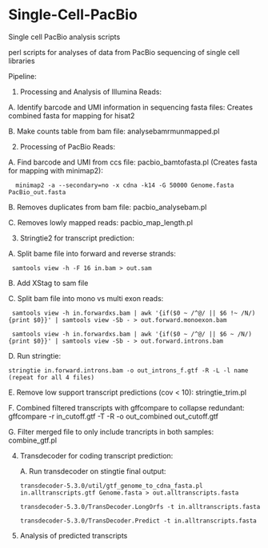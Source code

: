 # Single-Cell-PacBio
Single cell PacBio analysis scripts

perl scripts for analyses of data from PacBio sequencing of single cell libraries

Pipeline:
1. Processing and Analysis of Illumina Reads:
  
  A. Identify barcode and UMI information in sequencing fasta files: Creates combined fasta for mapping for hisat2
  
  B. Make counts table from bam file: analysebamrmunmapped.pl

2. Processing of PacBio Reads:
  
  A. Find barcode and UMI from ccs file: pacbio_bamtofasta.pl (Creates fasta for mapping with minimap2):
      
      minimap2 -a --secondary=no -x cdna -k14 -G 50000 Genome.fasta PacBio_out.fasta
  
  B. Removes duplicates from bam file: pacbio_analysebam.pl
  
  C. Removes lowly mapped reads: pacbio_map_length.pl
  
 3. Stringtie2 for transcript prediction:
   
   A. Split bame file into forward and reverse strands: 
     
     samtools view -h -F 16 in.bam > out.sam
   
   B. Add XStag to sam file
   
   C. Split bam file into mono vs multi exon reads: 
     
     samtools view -h in.forwardxs.bam | awk '{if($0 ~ /^@/ || $6 !~ /N/) {print $0}}' | samtools view -Sb - > out.forward.monoexon.bam
     
     samtools view -h in.forwardxs.bam | awk '{if($0 ~ /^@/ || $6 ~ /N/) {print $0}}' | samtools view -Sb - > out.forward.introns.bam
   
   D. Run stringtie:
    
    stringtie in.forward.introns.bam -o out_introns_f.gtf -R -L -l name (repeat for all 4 files)
   
   E. Remove low support transcript predictions (cov < 10): stringtie_trim.pl
   
   F. Combined filtered transcripts with gffcompare to collapse redundant: gffcompare -r in_cutoff.gtf -T -R -o out_combined out_cutoff.gtf
   
   G. Filter merged file to only include trancripts in both samples: combine_gtf.pl
   
 4. Transdecoder for coding transcript prediction:
    
    A. Run transdecoder on stingtie final output: 
      
        transdecoder-5.3.0/util/gtf_genome_to_cdna_fasta.pl in.alltranscripts.gtf Genome.fasta > out.alltranscripts.fasta
      
        transdecoder-5.3.0/TransDecoder.LongOrfs -t in.alltranscripts.fasta
      
        transdecoder-5.3.0/TransDecoder.Predict -t in.alltranscripts.fasta
      
 5. Analysis of predicted transcripts


  
